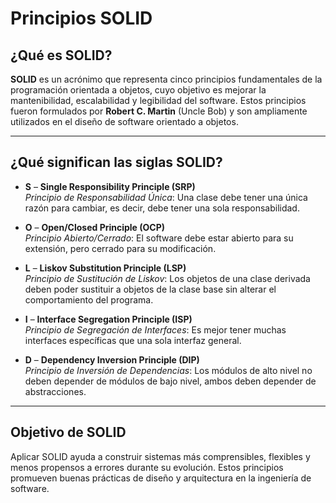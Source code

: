 # Principios SOLID

## ¿Qué es SOLID?

**SOLID** es un acrónimo que representa cinco principios fundamentales de la programación orientada a objetos, cuyo objetivo es mejorar la mantenibilidad, escalabilidad y legibilidad del software. Estos principios fueron formulados por **Robert C. Martin** (Uncle Bob) y son ampliamente utilizados en el diseño de software orientado a objetos.

---

## ¿Qué significan las siglas SOLID?

- **S** – **Single Responsibility Principle (SRP)**  
  *Principio de Responsabilidad Única*: Una clase debe tener una única razón para cambiar, es decir, debe tener una sola responsabilidad.

- **O** – **Open/Closed Principle (OCP)**  
  *Principio Abierto/Cerrado*: El software debe estar abierto para su extensión, pero cerrado para su modificación.

- **L** – **Liskov Substitution Principle (LSP)**  
  *Principio de Sustitución de Liskov*: Los objetos de una clase derivada deben poder sustituir a objetos de la clase base sin alterar el comportamiento del programa.

- **I** – **Interface Segregation Principle (ISP)**  
  *Principio de Segregación de Interfaces*: Es mejor tener muchas interfaces específicas que una sola interfaz general.

- **D** – **Dependency Inversion Principle (DIP)**  
  *Principio de Inversión de Dependencias*: Los módulos de alto nivel no deben depender de módulos de bajo nivel, ambos deben depender de abstracciones.

---

## Objetivo de SOLID

Aplicar SOLID ayuda a construir sistemas más comprensibles, flexibles y menos propensos a errores durante su evolución. Estos principios promueven buenas prácticas de diseño y arquitectura en la ingeniería de software.
